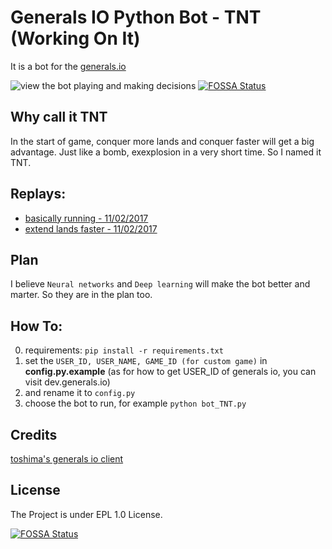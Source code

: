 # Generals IO Python Bot - TNT  (Working On It)

It is a bot for the [generals.io](http://bot.generals.io) 

![view the bot playing and making decisions](https://i.imgur.com/E74R7Vz.png)
[![FOSSA Status](https://app.fossa.io/api/projects/git%2Bgithub.com%2Ftim-hub%2Fgenerals.io-python-bot-TNT.svg?type=shield)](https://app.fossa.io/projects/git%2Bgithub.com%2Ftim-hub%2Fgenerals.io-python-bot-TNT?ref=badge_shield)

## Why call it TNT

In the start of game, conquer more lands and conquer faster will get a big advantage. Just like a bomb, exexplosion in a very short time. So I named it TNT.

## Replays:
- [basically running - 11/02/2017](
http://bot.generals.io/replays/BeEefaiOx)
- [extend lands faster - 11/02/2017](http://bot.generals.io/replays/reSmCXhOl)

## Plan

I believe `Neural networks` and `Deep learning` will make the bot better and marter. So they are in the plan too. 


## How To:
0. requirements: `pip install -r requirements.txt`
0. set the `USER_ID, USER_NAME, GAME_ID (for custom game)` in **config.py.example**  (as for how to get USER_ID of generals io, you can visit dev.generals.io)
1. and rename it to `config.py`
1. choose the bot to run, for example `python bot_TNT.py`

## Credits
[toshima's generals io client](https://github.com/toshima/generalsio)


## License
The Project is under EPL 1.0 License.




[![FOSSA Status](https://app.fossa.io/api/projects/git%2Bgithub.com%2Ftim-hub%2Fgenerals.io-python-bot-TNT.svg?type=large)](https://app.fossa.io/projects/git%2Bgithub.com%2Ftim-hub%2Fgenerals.io-python-bot-TNT?ref=badge_large)